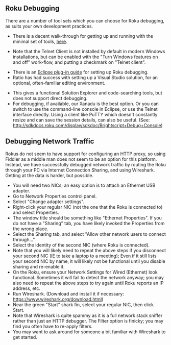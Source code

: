 Roku Debugging
--------------
There are a number of tool sets which you can choose for Roku debugging, as suits your own development practices.
* There is a decent walk-through for getting up and running with the minimal set of tools, [here](http://sdkdocs.roku.com/display/sdkdoc/Developer+Guide#DeveloperGuide-60DevelopmentOverview).
 - Note that the Telnet Client is not installed by default in modern Windows installations, but can be enabled with the "Turn Windows features on and off" work-flow, and putting a checkmark on "Telnet client".
* There is an [Eclipse plug-in guide](http://sdkdocs.roku.com/display/sdkdoc/Eclipse+Plugin+Guide) for setting up Roku debugging.
* Ratio has had success with setting up a Visual Studio solution, for an optional, often-familiar editing environment.
 - This gives a functional Solution Explorer and code-searching tools, but does not support direct debugging.
 - For debugging, if available, our Xanadu is the best option. Or you can switch to use the command-line console in Eclipse, or use the Telnet interface directly. Using a client like PuTTY which doesn't constantly resize and can save the session details, can also be useful. (See: http://sdkdocs.roku.com/display/sdkdoc/Brightscript+Debug+Console)

## Debugging Network Traffic
Rokus do not seem to have support for configuring an HTTP proxy, so using Fiddler as a middle man does not seem to be an option for this platform. Instead, we have successfully debugged network traffic by routing the Roku through your PC via Internet Connection Sharing, and using Wireshark. Getting at the data is harder, but possible.
* You will need two NICs; an easy option is to attach an Ethernet USB adapter.
* Go to Network Properties control panel.
* Select "Change adapter settings".
* Right-click your regular NIC (not the one that the Roku is connected to) and select Properties.
* The window title should be something like "Ethernet Properties". If you do not have a "Sharing" tab, you have likely invoked the Properties from the wrong place.
* Select the Sharing tab, and select "Allow other network users to connect through..."
* Select the identity of the second NIC (where Roku is connected).
* Note that you will likely need to repeat the above steps if you disconnect your second NIC (IE to take a laptop to a meeting); Even if it still lists your second NIC by name, it will likely not be functional until you disable sharing and re-enable it.
* On the Roku, ensure your Network Settings for Wired (Ethernet) look functional. Sometimes it will fail to detect the network anyway; you may also need to repeat the above steps to try again until Roku reports an IP address, etc.
* Run Wireshark. (Download and install it if necessary: https://www.wireshark.org/download.html)
* Near the green "Start" shark fin, select your regular NIC, then click Start.
* Note that Wireshark is quite spammy as it is a full network stack sniffer rather than just an HTTP debugger. The Filter option is finicky; you may find you often have to re-apply filters.
* You may want to ask around for someone a bit familiar with Wireshark to get started.

